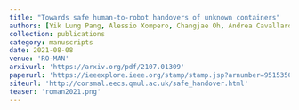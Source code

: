 ```yaml
---
title: "Towards safe human-to-robot handovers of unknown containers"
authors: [Yik Lung Pang, Alessio Xompero, Changjae Oh, Andrea Cavallaro]
collection: publications
category: manuscripts
date: 2021-08-08
venue: 'RO-MAN'
arxivurl: 'https://arxiv.org/pdf/2107.01309'
paperurl: 'https://ieeexplore.ieee.org/stamp/stamp.jsp?arnumber=9515350'
siteurl: 'http://corsmal.eecs.qmul.ac.uk/safe_handover.html'
teaser: 'roman2021.png'
---
```


